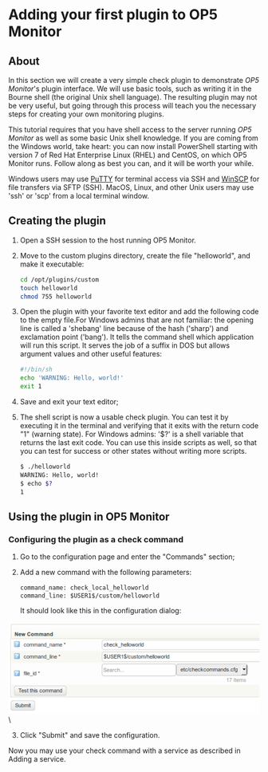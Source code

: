 # Adding your first plugin to OP5 Monitor

## About

In this section we will create a very simple check plugin to demonstrate *OP5 Monitor*'s plugin interface. We will use basic tools, such as writing it in the Bourne shell (the original Unix shell language). The resulting plugin may not be very useful, but going through this process will teach you the necessary steps for creating your own monitoring plugins.

This tutorial requires that you have shell access to the server running *OP5 Monitor* as well as some basic Unix shell knowledge. If you are coming from the Windows world, take heart: you can now install PowerShell starting with version 7 of Red Hat Enterprise Linux (RHEL) and CentOS, on which OP5 Monitor runs. Follow along as best you can, and it will be worth your while.

Windows users may use [PuTTY](http://www.chiark.greenend.org.uk/%7Esgtatham/putty/latest.html) for terminal access via SSH and [WinSCP](https://winscp.net/eng/index.php) for file transfers via SFTP (SSH). MacOS, Linux, and other Unix users may use 'ssh' or 'scp' from a local terminal window.

## Creating the plugin

1. Open a SSH session to the host running OP5 Monitor.
2. Move to the custom plugins directory, create the file "helloworld", and make it executable:

    ``` {.bash data-syntaxhighlighter-params="brush: bash; gutter: false; theme: Confluence" data-theme="Confluence" style="brush: bash; gutter: false; theme: Confluence"}
    cd /opt/plugins/custom
    touch helloworld
    chmod 755 helloworld
    ```

3. Open the plugin with your favorite text editor and add the following code to the empty file.For Windows admins that are not familiar: the opening line is called a 'shebang' line because of the hash ('sharp') and exclamation point ('bang'). It tells the command shell which application will run this script. It serves the job of a suffix in DOS but allows argument values and other useful features:

    ``` {.bash data-syntaxhighlighter-params="brush: bash; gutter: false; theme: Confluence" data-theme="Confluence" style="brush: bash; gutter: false; theme: Confluence"}
    #!/bin/sh
    echo 'WARNING: Hello, world!'
    exit 1
    ```

4. Save and exit your text editor;
5. The shell script is now a usable check plugin. You can test it by executing it in the terminal and verifying that it exits with the return code "1" (warning state).
    For Windows admins: '\$?' is a shell variable that returns the last exit code. You can use this inside scripts as well, so that you can test for success or other states without writing more scripts.

    ``` {.bash data-syntaxhighlighter-params="brush: bash; gutter: false; theme: Confluence" data-theme="Confluence" style="brush: bash; gutter: false; theme: Confluence"}
    $ ./helloworld
    WARNING: Hello, world!
    $ echo $?
    1
    ```

## Using the plugin in OP5 Monitor

### Configuring the plugin as a check command

1. Go to the configuration page and enter the "Commands" section;

2. Add a new command with the following parameters:

    ``` {.text data-syntaxhighlighter-params="brush: text; gutter: false; theme: Confluence" data-theme="Confluence" style="brush: text; gutter: false; theme: Confluence"}
    command_name: check_local_helloworld
    command_line: $USER1$/custom/helloworld
    ```

    It should look like this in the configuration dialog:

![](images/16482423/19235817.png) \


3. Click "Submit" and save the configuration.

Now you may use your check command with a service as described in Adding a service.
